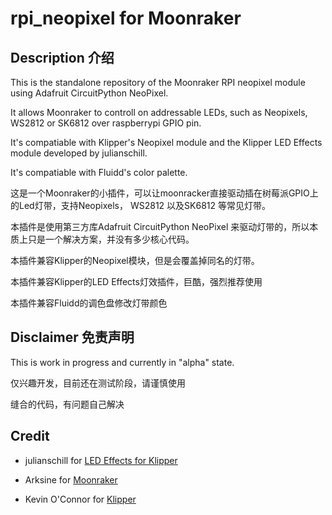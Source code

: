 # rpi_neopixel for Moonraker
## Description 介绍
This is the standalone repository of the Moonraker RPI neopixel module using Adafruit CircuitPython NeoPixel.

It allows Moonraker to controll on addressable LEDs, such as Neopixels, WS2812 or SK6812 over raspberrypi GPIO pin.

It's compatiable with Klipper's Neopixel module and the Klipper LED Effects module developed by julianschill.

It's compatiable with Fluidd's color palette.


这是一个Moonraker的小插件，可以让moonracker直接驱动插在树莓派GPIO上的Led灯带，支持Neopixels， WS2812 以及SK6812 等常见灯带。

本插件是使用第三方库Adafruit CircuitPython NeoPixel 来驱动灯带的，所以本质上只是一个解决方案，并没有多少核心代码。

本插件兼容Klipper的Neopixel模块，但是会覆盖掉同名的灯带。

本插件兼容Klipper的LED Effects灯效插件，巨酷，强烈推荐使用

本插件兼容Fluidd的调色盘修改灯带颜色


## Disclaimer 免责声明

This is work in progress and currently in "alpha" state.

仅兴趣开发，目前还在测试阶段，请谨慎使用

缝合的代码，有问题自己解决

## Credit

- julianschill for [LED Effects for Klipper](https://github.com/julianschill/klipper-led_effect)

- Arksine for [Moonraker](https://github.com/Arksine/moonraker)

- Kevin O'Connor for [Klipper](https://github.com/KevinOConnor/klipper)
